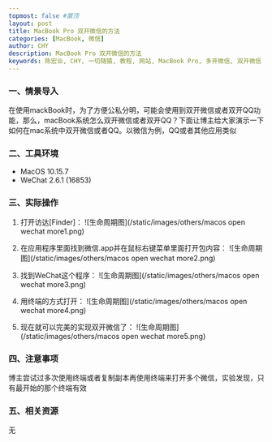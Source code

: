 ```yaml
---
topmost: false #置顶
layout: post
title: MacBook Pro 双开微信的方法
categories: [MacBook, 微信]
author: CHY
description: MacBook Pro 双开微信的方法
keywords: 陈宏业, CHY, 一切随猿, 教程, 网站, MacBook Pro, 多开微信, 双开微信
---
```


### 一、情景导入
在使用mackBook时，为了方便公私分明，可能会使用到双开微信或者双开QQ功能，那么，macBook系统怎么双开微信或者双开QQ？下面让博主给大家演示一下如何在mac系统中双开微信或者QQ。以微信为例，QQ或者其他应用类似


### 二、工具环境
+ MacOS 10.15.7
+ WeChat 2.6.1 (16853)

### 三、实际操作
1. 打开访达[Finder]：
![生命周期图](/static/images/others/macos open wechat more1.png)

1. 在应用程序里面找到微信.app并在鼠标右键菜单里面打开包内容：
![生命周期图](/static/images/others/macos open wechat more2.png)

1. 找到WeChat这个程序：
![生命周期图](/static/images/others/macos open wechat more3.png)

1. 用终端的方式打开：
![生命周期图](/static/images/others/macos open wechat more4.png)

1. 现在就可以完美的实现双开微信了：
![生命周期图](/static/images/others/macos open wechat more5.png)

### 四、注意事项
博主尝试过多次使用终端或者复制副本再使用终端来打开多个微信，实验发现，只有最开始的那个终端有效

### 五、相关资源
无
